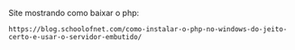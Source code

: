 



Site mostrando como baixar o php:
~~~~
https://blog.schoolofnet.com/como-instalar-o-php-no-windows-do-jeito-certo-e-usar-o-servidor-embutido/
~~~~

